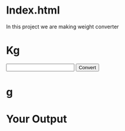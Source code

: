# Index.html
In this project we are making weight converter
<!DOCTYPE html>
<html lang="en">
<head>
  <meta charset="UTF-8">
  <meta name="viewport" content="width=device-width, initial-scale=1.0">
  <meta http-equiv="X-UA-Compatible" content="ie=edge">
  <title>Weight Convertor</title>
  <link rel="stylesheet" href="Style.css">
  <script src="Main.js" defer></script>
</head>
<body>
  
  <div class="box">
    <div class="input-filed">
      <h1 class="first-unit">Kg</h1>
      <input type="number" id="value" class="value">
      <button type="button" class="convert-btn">Convert</button>
    </div>
    <div class="output-filed">
      <h1 class="second-unit">g</h1>
      <h1 class="output">Your Output</h1>
    </div>
  </div>
  
</body>
</html>
